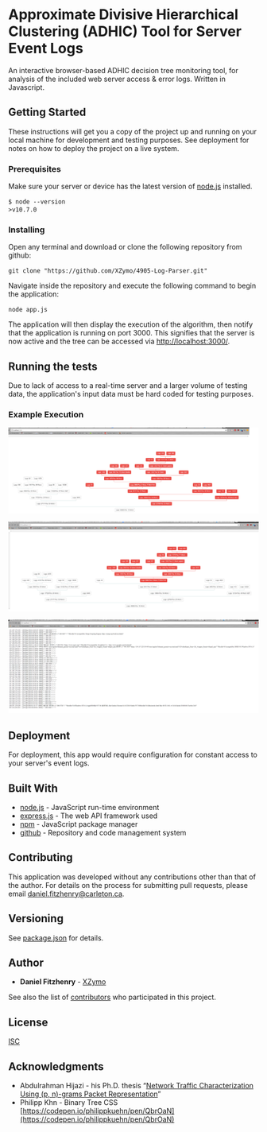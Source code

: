 # Approximate Divisive Hierarchical Clustering (ADHIC) Tool for Server Event Logs

An interactive browser-based ADHIC decision tree monitoring tool, for analysis of the included web server access & error logs. Written in Javascript.

## Getting Started

These instructions will get you a copy of the project up and running on your local machine for development and testing purposes. See deployment for notes on how to deploy the project on a live system.

### Prerequisites

Make sure your server or device has the latest version of [node.js](https://nodejs.org/en/download/package-manager/) installed.

```
$ node --version
>v10.7.0
```

### Installing

Open any terminal and download or clone the following repository from github:

```
git clone "https://github.com/XZymo/4905-Log-Parser.git"
```

Navigate inside the repository and execute the following command to begin the application:

```
node app.js
```

The application will then display the execution of the algorithm, then notify that the application is running on port 3000. This signifies that the server is now active and the tree can be accessed via [http://localhost:3000/](http://localhost:3000/).

## Running the tests

Due to lack of access to a real-time server and a larger volume of testing data, the application's input data must be hard coded for testing purposes. 

### Example Execution

![alt text](https://github.com/XZymo/4905-Log-Parser/blob/master/shot1.png "Access Logs")

![alt text](https://github.com/XZymo/4905-Log-Parser/blob/master/shot2.png "Access Logs")

![alt text](https://github.com/XZymo/4905-Log-Parser/blob/master/shot3.png "Logs: 43")


## Deployment

For deployment, this app would require configuration for constant access to your server's event logs.

## Built With

* [node.js](https://nodejs.org/en/) - JavaScript run-time environment
* [express.js](https://expressjs.com/) - The web API framework used
* [npm](https://www.npmjs.com/) - JavaScript package manager
* [github](https://github.com/) - Repository and code management system

## Contributing

This application was developed without any contributions other than that of the author. For details on the process for submitting pull requests, please email [daniel.fitzhenry@carleton.ca](mailto:daniel.fitzhenry@carleton.ca).

## Versioning

See [package.json](https://github.com/XZymo/4905-Log-Parser/blob/master/package.json) for details.

## Author

* **Daniel Fitzhenry** - [XZymo](https://github.com/XZymo)

See also the list of [contributors](https://github.com/XZymo/4905-Log-Parser/graphs/contributors) who participated in this project.

## License

[ISC](https://en.wikipedia.org/wiki/ISC_license)

## Acknowledgments
* Abdulrahman Hijazi - his Ph.D. thesis “[Network Traffic Characterization Using (p, n)-grams Packet Representation](http://people.scs.carleton.ca/~soma/pubs/students/abdulrahman-hijazi-phd.pdf)”
* Philipp Khn - Binary Tree CSS [https://codepen.io/philippkuehn/pen/QbrOaN](https://codepen.io/philippkuehn/pen/QbrOaN)
